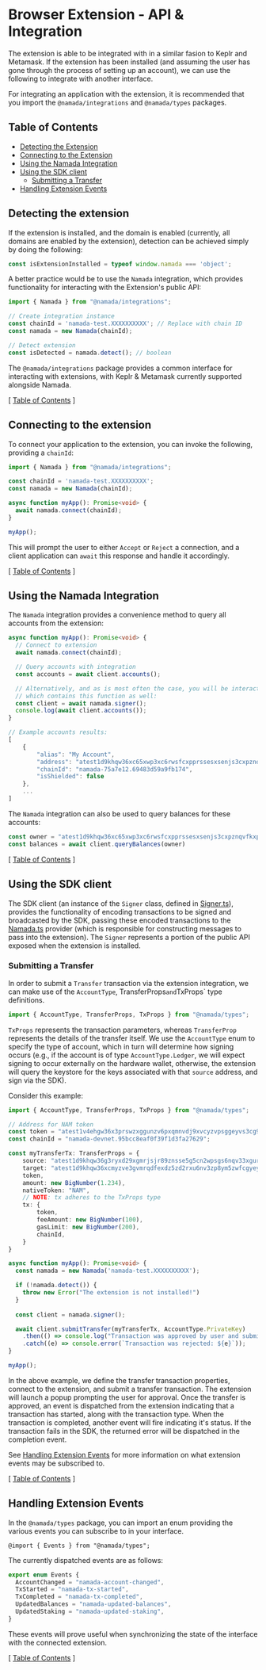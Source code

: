 # Browser Extension - API & Integration

The extension is able to be integrated with in a similar fasion to Keplr and Metamask. If the extension has been installed (and assuming the user has gone through the process of
setting up an account), we can use the following to integrate with another interface.

For integrating an application with the extension, it is recommended that you import the `@namada/integrations` and `@namada/types` packages.
## Table of Contents
- [Detecting the Extension](#detecting-the-extension)
- [Connecting to the Extension](#connecting-to-the-extension)
- [Using the Namada Integration](#using-the-namada-integration)
- [Using the SDK client](#using-the-sdk-client)
  - [Submitting a Transfer](#submitting-a-transfer)
- [Handling Extension Events](#handling-extension-events)

## Detecting the extension

If the extension is installed, and the domain is enabled (currently, all domains are enabled by the extension), detection can be achieved simply by doing the following:

```ts
const isExtensionInstalled = typeof window.namada === 'object';
```

A better practice would be to use the `Namada` integration, which provides functionality for interacting with the Extension's public API:

```ts
import { Namada } from "@namada/integrations";

// Create integration instance
const chainId = 'namada-test.XXXXXXXXXX'; // Replace with chain ID
const namada = new Namada(chainId);

// Detect extension
const isDetected = namada.detect(); // boolean
```

The `@namada/integrations` package provides a common interface for interacting with extensions, with Keplr & Metamask currently supported alongside Namada.

[ [Table of Contents](#table-of-contents) ]

## Connecting to the extension

To connect your application to the extension, you can invoke the following, providing a `chainId`:

```ts
import { Namada } from "@namada/integrations";

const chainId = 'namada-test.XXXXXXXXXX';
const namada = new Namada(chainId);

async function myApp(): Promise<void> {
  await namada.connect(chainId);
}

myApp();
```

This will prompt the user to either `Accept` or `Reject` a connection, and a client application can `await` this response and handle it accordingly. 

[ [Table of Contents](#table-of-contents) ]

## Using the Namada Integration

The `Namada` integration provides a convenience method to query all accounts from the extension:

```ts
async function myApp(): Promise<void> {
  // Connect to extension
  await namada.connect(chainId);

  // Query accounts with integration
  const accounts = await client.accounts();

  // Alternatively, and as is most often the case, you will be interacting with the SDK client,
  // which contains this function as well:
  const client = await namada.signer();
  console.log(await client.accounts());
}

// Example accounts results:
[
    {
        "alias": "My Account",
        "address": "atest1d9khqw36xc65xwp3xc6rwsfcxpprssesxsenjs3cxpznqvfkxppnxw2989pnssfkgsenzvphx0u6kj",
        "chainId": "namada-75a7e12.69483d59a9fb174",
        "isShielded": false
    },
    ...
]
```

The `Namada` integration can also be used to query balances for these accounts:

```ts
const owner = "atest1d9khqw36xc65xwp3xc6rwsfcxpprssesxsenjs3cxpznqvfkxppnxw2989pnssfkgsenzvphx0u6kj";
const balances = await client.queryBalances(owner)
```

[ [Table of Contents](#table-of-contents) ]

## Using the SDK client 

The SDK client (an instance of the `Signer` class, defined in [Signer.ts](https://github.com/anoma/namada-interface/blob/main/apps/extension/src/provider/Signer.ts)),
provides the functionality of encoding transactions to be signed and broadcasted by the SDK, passing
these encoded transactions to the [Namada.ts](https://github.com/anoma/namada-interface/blob/main/apps/extension/src/provider/Namada.ts)
provider (which is responsible for constructing messages to pass into the extension). The `Signer` represents
a portion of the public API exposed when the extension is installed. 

### Submitting a Transfer

In order to submit a `Transfer` transaction via the extension integration, we can make use of the `AccountType`, TransferProps` and `TxProps` type definitions.

```ts
import { AccountType, TransferProps, TxProps } from "@namada/types";
```

`TxProps` represents the transaction parameters, whereas `TransferProp` represents the details of the transfer itself.
We use the `AccountType` enum to specify the type of account, which in turn will determine how signing occurs (e.g., if
the account is of type `AccountType.Ledger`, we will expect signing to occur externally on the hardware wallet, otherwise,
the extension will query the keystore for the keys associated with that `source` address, and sign via the SDK).

Consider this example:

```ts
import { AccountType, TransferProps, TxProps } from "@namada/types";

// Address for NAM token
const token = "atest1v4ehgw36x3prswzxggunzv6pxqmnvdj9xvcyzvpsggeyvs3cg9qnywf589qnwvfsg5erg3fkl09rg5";
const chainId = "namada-devnet.95bcc8eaf0f39f1d3fa27629";

const myTransferTx: TransferProps = {
    source: "atest1d9khqw36g3ryxd29xgmrjsjr89znsse5g5cn2wpsgs6nqv33xguryw2p89znsd2rxqcnzvehcnyzxw",
    target: "atest1d9khqw36xcmyzve3gvmrqdfexdz5zd2rxu6nv3zp8ym5zwfcgyeygv2x8pzrz3fcgscngs3nchvahj",
    token,
    amount: new BigNumber(1.234),
    nativeToken: "NAM",
    // NOTE: tx adheres to the TxProps type
    tx: {
        token,
        feeAmount: new BigNumber(100),
        gasLimit: new BigNumber(200),
        chainId,
    }
}

async function myApp(): Promise<void> {
  const namada = new Namada('namada-test.XXXXXXXXXX');

  if (!namada.detect()) {
    throw new Error("The extension is not installed!")
  }
   
  const client = namada.signer();

  await client.submitTransfer(myTransferTx, AccountType.PrivateKey)
    .then(() => console.log("Transaction was approved by user and submitted via the SDK"))
    .catch((e) => console.error(`Transaction was rejected: ${e}`));
}

myApp();
```

In the above example, we define the transfer transaction properties, connect to the extension, and submit
a transfer transaction. The extension will launch a popup prompting the user for approval. Once the transfer
is approved, an event is dispatched from the extension indicating that a transaction has started, along with
the transaction type. When the transaction is completed, another event will fire indicating it's status.
If the transaction fails in the SDK, the returned error will be dispatched in the completion event.

See [Handling Extension Events](#handling-extension-events) for more information on what extension events may be subscribed to.

[ [Table of Contents](#table-of-contents) ]

## Handling Extension Events

In the `@namada/types` package, you can import an enum providing the various events you can subscribe to in your interface.

```typscript
@import { Events } from "@namada/types";
```

The currently dispatched events are as follows:

```ts
export enum Events {
  AccountChanged = "namada-account-changed",
  TxStarted = "namada-tx-started",
  TxCompleted = "namada-tx-completed",
  UpdatedBalances = "namada-updated-balances",
  UpdatedStaking = "namada-updated-staking",
}
```

These events will prove useful when synchronizing the state of the interface with the connected extension.

[ [Table of Contents](#table-of-contents) ]

